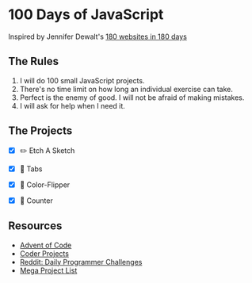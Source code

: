 # 100 Days of JavaScript

Inspired by Jennifer Dewalt's [180 websites in 180 days](https://jenniferdewalt.com/index.html)

## The Rules
1. I will do 100 small JavaScript projects.
2. There's no time limit on how long an individual exercise can take.
3. Perfect is the enemy of good. I will not be afraid of making mistakes.
4. I will ask for help when I need it.

## The Projects
* [x] ✏️ Etch A Sketch 
* [x] 📑 Tabs
* [x] 🎨 Color-Flipper
* [x] 🧮 Counter


## Resources 
- [Advent of Code](https://adventofcode.com/)
- [Coder Projects](https://googlecreativelab.github.io/coder-projects/)
- [Reddit: Daily Programmer Challenges](https://www.reddit.com/r/dailyprogrammer/wiki/challenges/)
- [Mega Project List](https://github.com/karan/Projects)
